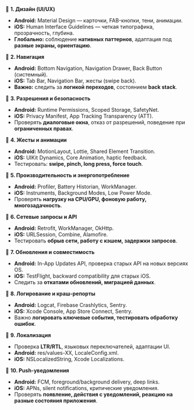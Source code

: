 

📌 **1. Дизайн (UI/UX)**

- **Android:** Material Design — карточки, FAB-кнопки, тени, анимации.
- **iOS:** Human Interface Guidelines — четкая типографика, прозрачность, глубина.
- **Глобально:** соблюдение **нативных паттернов**, адаптация под **разные экраны, ориентацию**.

📌 **2. Навигация**

- **Android:** Bottom Navigation, Navigation Drawer, Back Button (системный).
- **iOS:** Tab Bar, Navigation Bar, жесты (swipe back).
- **Важно:** следить за **логикой переходов**, состоянием **back stack**.

📌 **3. Разрешения и безопасность**

- **Android:** Runtime Permissions, Scoped Storage, SafetyNet.
- **iOS:** Privacy Manifest, App Tracking Transparency (ATT).
- Проверять **диалоговые окна**, отказ от разрешений, поведение при **ограниченных правах**.

📌 **4. Жесты и анимации**

- **Android:** MotionLayout, Lottie, Shared Element Transition.
- **iOS:** UIKit Dynamics, Core Animation, haptic feedback.
- Тестировать: **swipe, pinch, long press, force touch**.

📌 **5. Производительность и энергопотребление**

- **Android:** Profiler, Battery Historian, WorkManager.
- **iOS:** Instruments, Background Modes, Low Power Mode.
- Проверять **нагрузку на CPU/GPU, фоновую работу, многозадачность**.

📌 **6. Сетевые запросы и API**

- **Android:** Retrofit, WorkManager, OkHttp.
- **iOS:** URLSession, Combine, Alamofire.
- Тестировать **обрыв сети, работу с кэшем, задержки запросов**.

📌 **7. Обновления и совместимость**

- **Android:** In-App Updates API, проверка старых API на новых версиях OS.
- **iOS:** TestFlight, backward compatibility для старых iOS.
- Следить за **откатами обновлений, миграцией данных**.

📌 **8. Логирование и краш-репорты**

- **Android:** Logcat, Firebase Crashlytics, Sentry.
- **iOS:** Xcode Console, App Store Connect, Sentry.
- Важно **логировать ключевые события, тестировать обработку ошибок**.

📌 **9. Локализация**

- Проверка **LTR/RTL**, языковых переключателей, адаптации UI.
- **Android:** res/values-XX, LocaleConfig.xml.
- **iOS:** NSLocalizedString, Xcode Localizations.

📌 **10. Push-уведомления**

- **Android:** FCM, foreground/background delivery, deep links.
- **iOS:** APNs, silent notifications, критические уведомления.
- Проверять **появление, действия с уведомлений, реакцию на разные состояния приложения**.